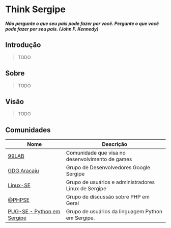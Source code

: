 # Think Sergipe

**_Não pergunte o que seu país pode fazer por você. Pergunte o que você pode fazer por seu país. (John F. Kennedy)_**


## Introdução
> TODO

## Sobre
> TODO

## Visão
> TODO



## Comunidades
| Nome  | Descrição |
| ------------- | ------------- |
| [99LAB](http://www.laboratorio99.com.br) | Comunidade que visa no desenvolvimento de games 
| [GDG Aracaju](https://t.me/gdgAracaju) | Grupo de Desenvolvedores Google Sergipe |
| [Linux-SE](https://t.me/linux_se) | Grupo de usuários e administradores Linux de Sergipe |
| [@PHPSE](https://t.me/phpse) | Grupo de discussão sobre PHP em Geral  |
| [PUG-SE - Python em Sergipe](https://t.me/pugse)  | Grupo de usuários da linguagem Python em Sergipe.  |
